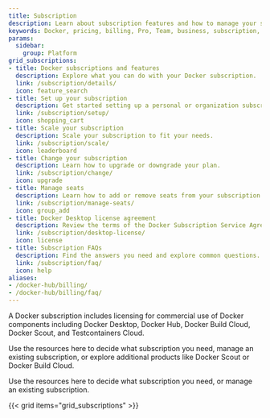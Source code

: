 ```yaml
---
title: Subscription
description: Learn about subscription features and how to manage your subscription
keywords: Docker, pricing, billing, Pro, Team, business, subscription, tier, plan
params:
  sidebar:
    group: Platform
grid_subscriptions:
- title: Docker subscriptions and features
  description: Explore what you can do with your Docker subscription.
  link: /subscription/details/
  icon: feature_search
- title: Set up your subscription
  description: Get started setting up a personal or organization subscription.
  link: /subscription/setup/
  icon: shopping_cart
- title: Scale your subscription
  description: Scale your subscription to fit your needs.
  link: /subscription/scale/
  icon: leaderboard
- title: Change your subscription
  description: Learn how to upgrade or downgrade your plan.
  link: /subscription/change/
  icon: upgrade
- title: Manage seats
  description: Learn how to add or remove seats from your subscription.
  link: /subscription/manage-seats/
  icon: group_add
- title: Docker Desktop license agreement
  description: Review the terms of the Docker Subscription Service Agreement.
  link: /subscription/desktop-license/
  icon: license
- title: Subscription FAQs
  description: Find the answers you need and explore common questions.
  link: /subscription/faq/
  icon: help
aliases:
- /docker-hub/billing/
- /docker-hub/billing/faq/
---
```


A Docker subscription includes licensing for commercial use of Docker components
including Docker Desktop, Docker Hub, Docker Build Cloud, Docker Scout, and
Testcontainers Cloud.

Use the resources here to decide what subscription you need, manage an existing subscription, or explore additional products like Docker Scout or Docker Build Cloud.

Use the resources here to decide what subscription you need, or manage an existing subscription.

{{< grid items="grid_subscriptions" >}}
